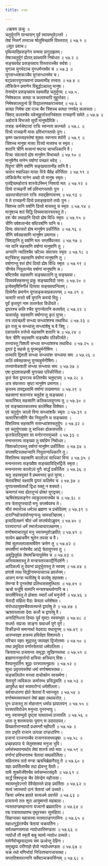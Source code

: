 ```yaml
---
title: ०५७

---
```

॥ऋषय ऊचुः ॥  
चतुर्युगानि यान्यासन् पूर्वं स्वायम्भुवेऽन्तरे ।  
तेषां निसर्गं तत्त्वञ्च श्रोतुमिच्छामि विस्तरात् ॥ ५७.१ ॥  
॥सूत उवाच॥  
पृथिव्यादिप्रसङ्गेन यन्मया प्रागुदाहृतम्।  
तेषाञ्चतुर्युगं ह्येतत् प्रवक्ष्यामि निबोधत ॥ ५७.२ ॥  
सङ्ख्ययेह प्रसङ्ख्याय विस्ताराच्चैव सर्वशः।  
युगञ्च युगभेदञ्च युगधर्मन्तथैव च ॥ ५७.३ ॥  
युगसन्ध्यंशकञ्चैव युगसन्धानमेव च।  
षट्‌प्रकारयुगाख्यानां प्रवक्ष्यामीह तत्त्वतः ॥ ५७.४ ॥  
लौकिकेन प्रमाणेन विबुद्धोऽब्दस्तु मानुषः।  
तेनाब्देन प्रसङ्ख्याय वक्ष्यामीह चतुर्युगम् ॥ ५७.५ .  
निमेषकालः काष्ठा च कलाश्चापि मुहूर्त्तकाः।  
निमेषकालतुल्यं हि विद्याल्लघ्वक्षरञ्चयत् ॥ ५७.६ ॥  
काष्ठा निमेषा दश पञ्च चैव त्रिंशच्च काष्ठा गणयेत् कलास्ताः।  
त्रिंशत् कलाश्चैव भवेन्मुहूर्त्तास्तत्र्त्रिंशता रात्र्यहनी समेते ॥ ५७.७ ॥  
अहोरात्रे विभजते सूर्यो मानुषदैविके।  
तत्राहः कर्मचेष्टायां रात्रिः स्वप्नाय कल्प्यते ॥ ५७.८ ॥  
पित्र्ये रात्र्यहनी मासः प्रविभागस्तयोः पुनः।  
कृष्ण पक्षस्त्वहस्तेषां शुक्लः स्वप्नाय शर्वरी ॥ ५७.९ ॥  
त्रिंशच्च मानुषा मासाः पित्र्यो मासश्च स स्मृतः।  
शतानि त्रीणि मासानां षष्टया चाप्यधिकानि वै।  
पित्र्यः संवत्सरो ह्येष मानुषेण विभाव्यते ॥ ५७.१० ॥  
मानुषेणैव मानेन वर्षाणां यच्छतं भवेत् ।  
पिदॄणां त्रीणि वर्षाणि सङ्खयातानीह तानि वै।  
चत्वार श्चाधिका मासाः पित्रे चैवेह कीर्त्तिताः ॥ ५७.११ ॥  
लोकिकेनैव मानेन अब्दो यो मानुषः स्मृतः।  
एतद्दिव्यमहोरात्रं शास्त्रेऽस्मिन् निश्वयो मतः ॥ ५७.१२ ॥  
दिव्ये रात्र्यहनी वर्षं प्रविभागस्तयोः पुनः ।  
अहस्तत्रोदगयनं रात्रिः स्याद्दक्षिणायनम् ॥ ५७.१३ ॥  
ये ते रात्र्यहनी दिव्ये प्रसङ्खयाते तयोः पुनः।  
त्रिंशच्च तानि वर्षाणि दिव्यो मासस्तु स स्मृतः ॥ ५७.१४ ॥  
मानुषञ्च शतं विद्धि दिव्यमासास्त्रयस्तु ते।  
दश चैव तथाहानि दिव्यो ह्येष विधिः स्मृतः ॥ ५७.१५ ॥  
त्रीणि पर्षशतान्येव षष्टिवर्षाणि यानि च।  
दिव्यः संवत्सरो ह्येष मानुषेण प्रकीर्त्तितः ॥ ५७.१६ ॥  
त्रीणि वर्षसहस्राणि मानुषेण प्रमाणतः।  
त्रिंशद्यानि तु वर्षाणि मतः सप्तर्षिवत्सरः ॥ ५७.१७ ॥  
नव यानि सहस्राणि वर्षाणां मानुषाणि तु ।  
अन्यानि नवतिश्चैव क्रौञ्चः संवत्सरः स्मृतः ॥ ५७.१८ ॥  
षट्‌त्रिंशत्तु सहस्राणि वर्षाणां मानुषाणि तु ।  
वर्षाणान्तु शतं ज्ञेयं दिव्यो ह्येष विधिः स्मृतः ॥ ५७.१९ ॥  
त्रीण्येव नियुतान्येव वर्षाणां मानुषाणि च।  
षष्टिश्चैव सहस्राणि सङ्ख्यातानि तु सङ्ख्यया।  
दिव्यवर्षसहस्रन्तु प्राहुः सङ्ख्याविदो जनाः ॥ ५७.२० ॥  
इत्येवमृषिभिर्गीतं दिव्यया सङ्ख्ययान्वितम्।  
दिव्येनैव प्रमाणेन युगसङ्कचाप्रकल्पनम् ॥ ५७.२१ ॥  
चत्वारि भारते वर्षे युगानि कवयो विदुः।  
पूर्वं कृतयुगं नाम ततस्त्रेता विधीयते।  
द्वापरश्च कलि श्चैव युगान्येतानि कल्पयेत् ॥ ५७.२२ ॥  
चत्वार्याहुः सहस्राणि वर्षाणान्तु कृतं युगम्।  
तत्र तावच्छती सन्ध्या सन्ध्यांशश्च तथाविधः ॥ ५७.२३ ॥  
इत रासु च सन्ध्यासु सन्ध्यांशेषु च वै त्रिषु ।  
एकापायेन वर्त्तन्ते सहस्राणि शतानि च ॥ ५७.२४ ॥  
त्रेता त्रीणि सहस्राणि सङ्ख्यैव परिकीर्त्यते।  
तस्यास्तु त्रिशती सन्ध्या सन्ध्यांशश्च तथाविधः ॥ ५७.२५ ॥  
द्वापरं द्वे सहस्रे तु युगमाहुर्मनीषिणः ।  
तस्यापि द्विशती सन्ध्या सन्धयांशः सन्ध्यया समः ॥ ५७.२६ ॥  
कलिं वर्षसहस्रन्तु युगमाहुर्मनीषिणः।  
तस्याप्येकशती सन्ध्या सन्ध्यया समः ॥ ५७.२७ ॥  
एषा द्वादशसाहस्री युगाख्या परिकीर्त्तिता।  
कृतं त्रेता द्वापरञ्च कलिश्चैव चतुष्टयम् ॥ ५७.२८ ॥  
अत्र संवत्सराः सृष्टा मानुषेण प्रमाणतः।  
कृतस्य तावद्वक्ष्यामि वर्षाणां तत्प्रमाणतः ॥ ५७.२९ ॥  
सहस्राणां शतान्यत्र चतुर्दश तु सङ्ख्यया।  
चत्वारिंशत् सहस्राणि कलिकालयुगस्य तु ॥ ५७.३० ॥  
एवं सङ्‌ख्यातकालश्च कालेष्विह विशेषतः।  
एवं चतुर्युगः कालो विना सन्ध्यांशकैः स्मृतः ॥ ५७.३१ ॥  
चत्वारिंशत्र्त्रीणि चैव नियुतानि च सङ्ख्यया ।  
विंशतिश्च सहस्राणि ससन्ध्यांशश्चतुर्युगः ॥ ५७.३२ ॥  
एवं चतुर्युगाख्या तु साधिका ह्येकसप्ततिः।  
कृतत्रेतादियुक्ता सा मनोरन्तरमुच्यते ॥ ५७.३३ ॥  
मन्वन्तरस्य सङ्ख्या तु वर्षाग्रेण निबोधत।  
त्रिंशत्कोट्यस्तु वर्षाणां मानुषेण प्रकीर्तिताः ॥ ५७.३४ ॥  
सप्तषष्टिस्तथान्यानि नियुतान्यधिकानि तु।  
विंशतिश्च सहस्राणि कालोऽयं साधिकां विना ॥ ५७.३५ ॥  
मन्वन्तरस्य सङ्ख्यैषा सङ्ख्याविद्भिर्द्विजैः स्मृता।  
मन्वन्तरस्य कालोऽयं युगैः सार्द्धं प्रकीर्तितः ॥ ५७.३६ ॥  
चतुः सहस्रयुक्तं वै प्रथमन्तत् कृतं युगम्।  
त्रेतावशिष्टं वक्ष्यामि द्वापरं कलिमेव च ॥ ५७.३७ ॥  
युगपत्समवेतार्थो द्विधा वक्तुं न शक्यते।  
क्रमागतं मया ह्येतत्तुभ्यं प्रोक्तं युगद्वयम्।  
ऋषिवंशप्रसङ्गेन व्याकुलत्वात्तथैव च ॥ ५७.३८ ॥  
तत्र त्रेतायुगस्यादौ मनुः सप्तर्षयश्च ते।  
श्रौतं स्मार्त्तञ्च धर्मञ्च ब्रह्मणा च प्रचोदितम् ॥ ५७.३९ ॥  
दाराग्निहोत्रसंयोगमृग्यजुः सामसञ्ज्ञितम्।  
इत्यादिलक्षणं श्रौतं धर्मं सप्तर्षयोऽब्रुवन् ॥ ५७.४० ॥  
परस्परागतं धर्मं स्मार्त्तञ्चाचारलक्षणम्।  
वर्णाश्रमाचारयुतं मनुः स्वायम्भुवोऽब्रवीत् ॥ ५७.४१ ॥  
सत्येन ब्रह्मचर्येण श्रुतेन तपसा च वै।  
तेषां सुतप्ततपसामार्षेयेण क्रमेण तु ॥ ५७.४२ ॥  
सप्तर्षीणां मनोश्चैव आद्ये त्रेतायुगस्य तु ।  
अबुद्धिपूर्वकं तेषामक्रियापूर्वमेव च ॥ ५७.४३ ॥  
अभिव्यक्तास्तु ते मन्त्रास्तारकाद्यैर्निदर्शनैः।  
आदिकल्पे तु देवानां प्रादुर्भूतास्तु ते स्वयम् ॥ ५७.४४ ॥  
प्रणाशे त्वथ सिद्धीनामप्यासाञ्च प्रवर्त्तनम्।  
आसन् मन्त्रा व्यतीतेषु ये कल्पेषु सहस्रशः।  
तेमन्त्रा वै पुनस्तेषां प्रतिभाससमुत्थिताः ॥ ५७.४५ ॥  
ऋचो यजूंषि सामानि मन्त्राश्चाथर्वणानि च।  
सप्तर्षिभिस्तु ते प्रोक्ताः स्मार्तं धर्मं मनुर्जगौ ॥ ५७.४६ ॥  
त्रेतादौ संहिता वैदाः केवला धर्मशेषतः।  
संरोधादायुषश्चैवव्यस्यन्ते द्वापरेषु ते ॥ ५७.४७ ॥  
ऋषयस्तपसा देवाः कलौ च द्वापरेषु वै।  
अनादिनिधना दिव्याः पूर्वं सृष्टाः स्वयम्भुवा ॥ ५७.४८ ॥  
सधर्माः सप्रजाः साङ्गा यथाधर्मं युगे युगे।  
विक्रीडन्ते समानार्था वेदवादा यथायुगम् ॥ ५७.४९ ॥  
आरम्भयज्ञा क्षत्रस्य हविर्यज्ञा विशाम्पतेः।  
परिचार यज्ञाः शूद्रास्तु जपयज्ञा द्विजोत्तमाः ॥ ५७.५० ॥  
तथा प्रमुदिता वर्णास्त्रेतायां धर्मपालिताः।  
क्रियावन्तः प्रजावन्तः समृद्धाः सुखिनस्तथा ॥ ५७.५१ ॥  
ब्राह्मणाननुवर्त्तन्ते क्षत्रियाः क्षत्रियान् विशः।  
वैश्यानुवर्तिनः शूद्राः परस्परमनुव्रताः ॥ ५७.५२ ॥  
शुभाः प्रवृत्तयस्तेषां धर्मा वर्णाश्रमास्तथा।  
सङ्कल्पितेन मनसा वाचोक्तेन स्वसर्मणा।  
त्रेतायुगे त्वविकलः कर्मारम्भः प्रसिद्ध्यति ॥ ५७.५३ ॥  
आयुर्मेधा बलं रूपमारोग्यं धर्मशीलता।  
सर्वसाधारणा ह्येते त्रेतायां वै भवन्त्युत ॥ ५७.५४ ॥  
वर्णाश्रमव्यवस्थानं तेषां ब्रह्मा तथाकरोत् ।  
पुनः प्रजास्तु ता मोहात्तान् धर्मान्न ह्यपालयन् ॥ ५७.५५ ॥  
परस्परविरोधेन मनुन्ताः पुनरन्वयुः।  
मनुः स्वायम्भुवो दृष्ट्वा याथातथ्यं प्रजापतिः ॥ ५७.५६ ॥  
धाता तु शतरूपायाः पुमान् स उदपादयत्।  
प्रियव्रतोत्तानपादौ प्रधमन्तौ महीपती ॥ ५७.५७ ॥  
ततः प्रभृति राजान उत्पन्ना दण्डधारिणः।  
प्रजानां रञ्जनाच्चैव राजानस्त्वभवन्नृषाः ॥ ५७.५८ ॥  
प्रच्छन्नपापा ये जेतुमशक्या मनुजा भुवि।  
धर्मसंस्थापनार्थाय तेषां शास्त्रे तपो मया ॥ ५७.५९ ॥  
वर्णानां प्रविभागाश्च त्रेतायां सम्प्रकीर्तिताः।  
संहिताश्च ततो मन्त्रा ऋषभिर्ब्रह्मणैस्तु ते ॥ ५७.६० ॥  
यज्ञः प्रवर्तितश्चैव तदा ह्येवन्तु दैवतैः।  
यामैः शुक्लैर्जपैश्चैव सर्वसम्भारसंवृतैः ॥ ५७.६१ ॥  
सार्द्धं विश्वभुजा चैव देवेन्द्रेण महौजसा।  
स्वायम्भुवेऽन्तरे देवैर्यज्ञास्ते प्राक् प्रवर्तिताः ॥ ५७.६२ ॥  
सत्यं जपस्तपो दानं त्रेतायां धर्म उच्यते।  
क्रिया धर्मश्च ह्रसते सत्यधर्मः प्रवर्त्तते ॥ ५७.६३ ॥  
प्रजायन्ते ततः शूरा आयुष्मन्तो महाबलाः।  
न्यस्तदण्डमहाभागा यज्वानो ब्रह्मवादिनः ॥ ५७.६४ ॥  
पद्म पत्रायताक्षाश्च पृथूरस्काः सुसंहिताः।  
सिंहान्तका महासत्त्वा मत्तमातङ्गगामिनः ॥ ५७.६५ ॥  
महाधनुर्द्धराश्चैव त्रेतायां चक्रवर्तिनः।  
सर्वलक्षणसम्पन्ना न्यग्रोधपरिमण्डलाः ॥ ५७.६६ ॥  
न्यग्रोधौ तौ स्मृतौ बाहू व्यामो न्यग्रोध उच्यते।  
वामेनैवोच्छ्रयाद्यस्य सम ऊर्ध्वन्तु देहिनः।  
समुच्छ्रयः परीणाहो ज्ञेयो न्यग्रोधमण्डलः ॥ ५७.६७ ॥  
चक्रं रथो मणिर्भार्या निधिरश्चागजास्तथा।  
सप्तातिशयरत्नानि सर्वेषाञ्चक्रवर्त्तिनाम् ॥ ५७.६८ ॥